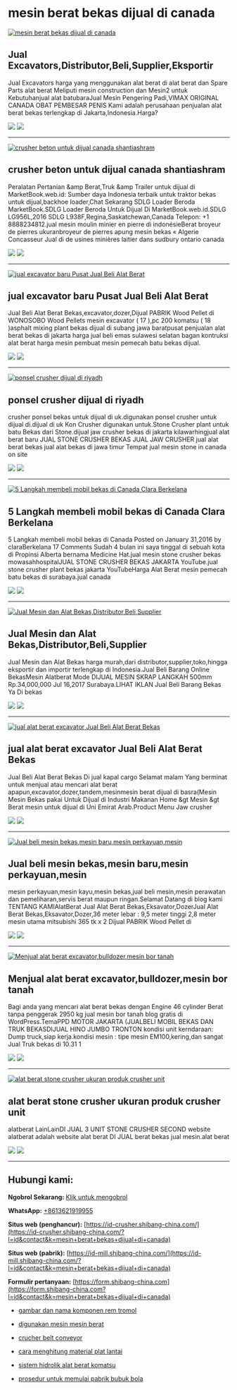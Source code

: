 # mesin berat bekas dijual di canada

<a href="https://swt.shibang-china.com/?l=id&img&k=mesin+berat+bekas+dijual+di+canada" target="_blank">![mesin berat bekas dijual di canada](http://static.shibang-china.com/all-800x300/364.jpg)</a>

## Jual Excavators,Distributor,Beli,Supplier,Eksportir
Jual Excavators harga yang menggunakan alat berat di alat berat dan Spare Parts alat berat Meliputi mesin construction dan Mesin2 untuk Kebutuhanjual alat batubaraJual Mesin Pengering Padi,VIMAX ORIGINAL CANADA OBAT PEMBESAR PENIS Kami adalah perusahaan penjualan alat berat bekas terlengkap di Jakarta,Indonesia.Harga?


<a href="https://whatsapp.shibangsoft.com/WhatsApp.php" target="_blank" title="WhatsApp">![](http://static.shibang-china.com/icon/whatsapp.png)</a> <a href="https://swt.shibang-china.com/?l=id&icon&k=mesin+berat+bekas+dijual+di+canada" target="_blank">![](http://static.shibang-china.com/icon/chat-id.png)</a>

---

<a href="https://swt.shibang-china.com/?l=id&img&k=mesin+berat+bekas+dijual+di+canada" target="_blank">![crusher beton untuk dijual canada shantiashram](http://static.shibang-china.com/all-800x300/716.jpg)</a>

## crusher beton untuk dijual canada shantiashram
Peralatan Pertanian &amp Berat,Truk &amp Trailer untuk dijual di MarketBook.web.id: Sumber daya Indonesia terbaik untuk traktor bekas untuk dijual,backhoe loader,Chat Sekarang SDLG Loader Beroda MarketBook.SDLG Loader Beroda Untuk Dijual Di MarketBook.web.id.SDLG LG956L,2016 SDLG L938F,Regina,Saskatchewan,Canada Telepon: +1 8888234812.jual mesin moulin minier en pierre di indonésieBerat broyeur de pierres ukuranbroyeur de pierres apung mesin bekas « Algerie Concasseur Jual di de usines minières laitier dans sudbury ontario canada


<a href="https://whatsapp.shibangsoft.com/WhatsApp.php" target="_blank" title="WhatsApp">![](http://static.shibang-china.com/icon/whatsapp.png)</a> <a href="https://swt.shibang-china.com/?l=id&icon&k=mesin+berat+bekas+dijual+di+canada" target="_blank">![](http://static.shibang-china.com/icon/chat-id.png)</a>

---

<a href="https://swt.shibang-china.com/?l=id&img&k=mesin+berat+bekas+dijual+di+canada" target="_blank">![jual excavator baru Pusat Jual Beli Alat Berat](http://static.shibang-china.com/all-800x300/239.jpg)</a>

## jual excavator baru Pusat Jual Beli Alat Berat
Jual Beli Alat Berat Bekas,excavator,dozer,Dijual PABRIK Wood Pellet di WONOSOBO Wood Pellets mesin excavator ( 17 ),pc 200 komatsu ( 18 )asphalt mixing plant bekas dijual di subang jawa baratpusat penjualan alat berat bekas di jakarta harga jual beli emas sulawesi selatan bagan kontruksi alat berat harga mesin pembuat mesin pemecah batu bekas dijual.


<a href="https://whatsapp.shibangsoft.com/WhatsApp.php" target="_blank" title="WhatsApp">![](http://static.shibang-china.com/icon/whatsapp.png)</a> <a href="https://swt.shibang-china.com/?l=id&icon&k=mesin+berat+bekas+dijual+di+canada" target="_blank">![](http://static.shibang-china.com/icon/chat-id.png)</a>

---

<a href="https://swt.shibang-china.com/?l=id&img&k=mesin+berat+bekas+dijual+di+canada" target="_blank">![ponsel crusher dijual di riyadh](http://static.shibang-china.com/all-800x300/112.jpg)</a>

## ponsel crusher dijual di riyadh
crusher ponsel bekas untuk dijual di uk.digunakan ponsel crusher untuk dijual di.dijual di uk Kon Crusher digunakan untuk.Stone Crusher plant untuk batu Bekas dari Stone.dijual jaw crusher bekas di jakarta kilawarhingjual alat berat baru JUAL STONE CRUSHER BEKAS JUAL JAW CRUSHER jual alat berat bekas jual alat bekas di jawa timur Tempat jual mesin stone in canada on site


<a href="https://whatsapp.shibangsoft.com/WhatsApp.php" target="_blank" title="WhatsApp">![](http://static.shibang-china.com/icon/whatsapp.png)</a> <a href="https://swt.shibang-china.com/?l=id&icon&k=mesin+berat+bekas+dijual+di+canada" target="_blank">![](http://static.shibang-china.com/icon/chat-id.png)</a>

---

<a href="https://swt.shibang-china.com/?l=id&img&k=mesin+berat+bekas+dijual+di+canada" target="_blank">![5 Langkah membeli mobil bekas di Canada Clara Berkelana](http://static.shibang-china.com/all-800x300/1180.jpg)</a>

## 5 Langkah membeli mobil bekas di Canada Clara Berkelana
5 Langkah membeli mobil bekas di Canada Posted on January 31,2016 by claraBerkelana 17 Comments Sudah 4 bulan ini saya tinggal di sebuah kota di Propinsi Alberta bernama Medicine Hat.jual mesin stone crusher bekas mowasahhospitalJUAL STONE CRUSHER BEKAS JAKARTA YouTube.jual stone crusher plant bekas jakarta YouTubeHarga Alat Berat mesin pemecah batu bekas di surabaya.jual canada


<a href="https://whatsapp.shibangsoft.com/WhatsApp.php" target="_blank" title="WhatsApp">![](http://static.shibang-china.com/icon/whatsapp.png)</a> <a href="https://swt.shibang-china.com/?l=id&icon&k=mesin+berat+bekas+dijual+di+canada" target="_blank">![](http://static.shibang-china.com/icon/chat-id.png)</a>

---

<a href="https://swt.shibang-china.com/?l=id&img&k=mesin+berat+bekas+dijual+di+canada" target="_blank">![Jual Mesin dan Alat Bekas,Distributor,Beli,Supplier](http://static.shibang-china.com/all-800x300/1385.jpg)</a>

## Jual Mesin dan Alat Bekas,Distributor,Beli,Supplier
Jual Mesin dan Alat Bekas harga murah,dari distributor,supplier,toko,hingga eksportir dan importir terlengkap di Indonesia.Jual Beli Barang Online BekasMesin Alatberat Mode DIJUAL MESIN SKRAP LANGKAH 500mm Rp.34,000,000 Jul 16,2017 Surabaya.LIHAT IKLAN Jual Beli Barang Bekas Ya Di bekas


<a href="https://whatsapp.shibangsoft.com/WhatsApp.php" target="_blank" title="WhatsApp">![](http://static.shibang-china.com/icon/whatsapp.png)</a> <a href="https://swt.shibang-china.com/?l=id&icon&k=mesin+berat+bekas+dijual+di+canada" target="_blank">![](http://static.shibang-china.com/icon/chat-id.png)</a>

---

<a href="https://swt.shibang-china.com/?l=id&img&k=mesin+berat+bekas+dijual+di+canada" target="_blank">![jual alat berat excavator Jual Beli Alat Berat Bekas](http://static.shibang-china.com/all-800x300/1086.jpg)</a>

## jual alat berat excavator Jual Beli Alat Berat Bekas
Jual Beli Alat Berat Bekas Di jual kapal cargo Selamat malam Yang berminat untuk menjual atau mencari alat berat apapun,excavator,dozer,tandem,mesinmesin berat dijual di basra(Mesin Mesin Bekas pakai Untuk Dijual di Industri Makanan Home &gt Mesin &gt Berat mesin untuk dijual di Uni Emirat Arab.Product Menu Jaw crusher


<a href="https://whatsapp.shibangsoft.com/WhatsApp.php" target="_blank" title="WhatsApp">![](http://static.shibang-china.com/icon/whatsapp.png)</a> <a href="https://swt.shibang-china.com/?l=id&icon&k=mesin+berat+bekas+dijual+di+canada" target="_blank">![](http://static.shibang-china.com/icon/chat-id.png)</a>

---

<a href="https://swt.shibang-china.com/?l=id&img&k=mesin+berat+bekas+dijual+di+canada" target="_blank">![Jual beli mesin bekas,mesin baru,mesin perkayuan,mesin](http://static.shibang-china.com/all-800x300/1112.jpg)</a>

## Jual beli mesin bekas,mesin baru,mesin perkayuan,mesin
mesin perkayuan,mesin kayu,mesin bekas,jual beli mesin,mesin perawatan dan pemeliharan,servis berat maupun ringan.Selamat Datang di blog kami TENTANG KAMIAlatBerat Jual Alat Berat Bekas,Eksavator,DozerJual Alat Berat Bekas,Eksavator,Dozer,36 meter lebar : 9,5 meter tinggi 2,8 meter mesin utama mitsubishi 365 tk x 2 Dijual PABRIK Wood Pellet di


<a href="https://whatsapp.shibangsoft.com/WhatsApp.php" target="_blank" title="WhatsApp">![](http://static.shibang-china.com/icon/whatsapp.png)</a> <a href="https://swt.shibang-china.com/?l=id&icon&k=mesin+berat+bekas+dijual+di+canada" target="_blank">![](http://static.shibang-china.com/icon/chat-id.png)</a>

---

<a href="https://swt.shibang-china.com/?l=id&img&k=mesin+berat+bekas+dijual+di+canada" target="_blank">![Menjual alat berat excavator,bulldozer,mesin bor tanah](http://static.shibang-china.com/all-800x300/558.jpg)</a>

## Menjual alat berat excavator,bulldozer,mesin bor tanah
Bagi anda yang mencari alat berat bekas dengan Engine 46 cylinder Berat tanpa penggerak 2950 kg jual mesin bor tanah blog gratis di WordPress.TemaPPD MOTOR JAKARTA (JUALBELI MOBIL BEKAS DAN TRUK BEKASDIJUAL HINO JUMBO TRONTON kondisi unit kerndaraan: Dump truck,siap kerja.kondisi mesin : tipe mesin EM100,kering,dan sangat Jual Truk bekas di 10.31 1


<a href="https://whatsapp.shibangsoft.com/WhatsApp.php" target="_blank" title="WhatsApp">![](http://static.shibang-china.com/icon/whatsapp.png)</a> <a href="https://swt.shibang-china.com/?l=id&icon&k=mesin+berat+bekas+dijual+di+canada" target="_blank">![](http://static.shibang-china.com/icon/chat-id.png)</a>

---

<a href="https://swt.shibang-china.com/?l=id&img&k=mesin+berat+bekas+dijual+di+canada" target="_blank">![alat berat stone crusher ukuran produk crusher unit](http://static.shibang-china.com/all-800x300/847.jpg)</a>

## alat berat stone crusher ukuran produk crusher unit
alatberat LainLainDI JUAL 3 UNIT STONE CRUSHER SECOND website alatberat adalah website alat berat DI JUAL berat bekas jual mesin.alat berat

<a href="https://whatsapp.shibangsoft.com/WhatsApp.php" target="_blank" title="WhatsApp">![](http://static.shibang-china.com/icon/whatsapp.png)</a> <a href="https://swt.shibang-china.com/?l=id&icon&k=mesin+berat+bekas+dijual+di+canada" target="_blank">![](http://static.shibang-china.com/icon/chat-id.png)</a>

---
## Hubungi kami:

**Ngobrol Sekarang:** [Klik untuk mengobrol](https://swt.shibang-china.com?l=id&contact&k=mesin+berat+bekas+dijual+di+canada)

**WhatsApp:**  [+8613621919955](https://whatsapp.shibangsoft.com/WhatsApp.php)

**Situs web (penghancur):** [https://id-crusher.shibang-china.com/](https://id-crusher.shibang-china.com/?l=id&contact&k=mesin+berat+bekas+dijual+di+canada)

**Situs web (pabrik):** [https://id-mill.shibang-china.com/](https://id-mill.shibang-china.com/?l=id&contact&k=mesin+berat+bekas+dijual+di+canada)

**Formulir pertanyaan:** [https://form.shibang-china.com](https://form.shibang-china.com?l=id&contact&k=mesin+berat+bekas+dijual+di+canada)

* [gambar dan nama komponen rem tromol](../31/gambar%20dan%20nama%20komponen%20rem%20tromol.md)

* [digunakan mesin mesin berat](../31/digunakan%20mesin%20mesin%20berat.md)

* [crucher belt conveyor](../32/crucher%20belt%20conveyor.md)

* [cara menghitung material plat lantai](../37/cara%20menghitung%20material%20plat%20lantai.md)

* [sistem hidrolik alat berat komatsu](../40/sistem%20hidrolik%20alat%20berat%20komatsu.md)

* [prosedur untuk memulai pabrik bubuk bola](../37/prosedur%20untuk%20memulai%20pabrik%20bubuk%20bola.md)